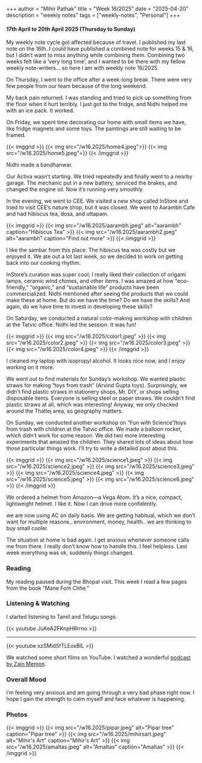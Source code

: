 +++
author = "Mihir Pathak"
title = "Week 16/2025"
date = "2025-04-20"
description = "weekly notes"
tags = ["weekly-notes", "Personal"]
+++

#### 17th April to 20th April 2025 (Thursday to Sunday)

My weekly note cycle got affected because of travel. I published my last note on the 16th. I could have published a combined note for weeks 15 & 16, but I didn’t want to miss anything while combining them. Combining two weeks felt like a ‘very long time’, and I wanted to be there with my fellow weekly note-writers… so here I am with weekly note 16/2025.

On Thursday, I went to the office after a week-long break. There were very few people from our team because of the long weekend.

My back pain returned. I was standing and tried to pick up something from the floor when it hurt terribly. I just got to the fridge, and Nidhi helped me with an ice pack. It worked.

On Friday, we spent time decorating our home with small items we have, like fridge magnets and some toys. The paintings are still waiting to be framed.

{{< imggrid >}}
{{< img src="/w16.2025/home4.jpeg">}}
{{< img src="/w16.2025/home5.jpeg">}}
{{< /imggrid >}}

Nidhi made a bandhanwar.

Our Activa wasn’t starting. We tried repeatedly and finally went to a nearby garage. The mechanic put in a new battery, serviced the brakes, and changed the engine oil. Now it’s running very smoothly.

In the evening, we went to CEE. We visited a new shop called InStore and tried to visit CEE’s nature shop, but it was closed. We went to Aarambh Cafe and had hibiscus tea, dosa, and uttapam.

{{< imggrid >}}
{{< img src="/w16.2025/aarambh.jpeg" alt="aarambh" caption="Hibiscus Tea" >}}
{{< img src="/w16.2025/aarambh2.jpeg" alt="aarambh" caption="Find out more" >}}
{{< /imggrid >}}

I like the sambar from this place. The hibiscus tea was costly but we enjoyed it. We ate out a lot last week, so we decided to work on getting back into our cooking rhythm.

InStore’s curation was super cool; I really liked their collection of origami lamps, ceramic wind chimes, and other items. I was amazed at how “eco-friendly,” “organic,” and “sustainable life” products have been commercialized. Nidhi mentioned after seeing the products that we could make these at home. But do we have the time? Do we have the skills? And again, do we have time to invest in developing these skills?

On Saturday, we conducted a natural color-making workshop with children at the Tatvic office. Nidhi led the session. It was fun!

{{< imggrid >}}
{{< img src="/w16.2025/color1.jpeg" >}}
{{< img src="/w16.2025/color2.jpeg" >}}
{{< img src="/w16.2025/color3.jpeg" >}}
{{< img src="/w16.2025/color4.jpeg" >}}
{{< /imggrid >}}

I cleaned my laptop with isopropyl alcohol. It looks nice now, and I enjoy working on it more.

We went out to find materials for Sunday’s workshop. We wanted plastic straws for making “toys from trash” (Arvind Gupta toys). Surprisingly, we didn’t find plastic straws in stationery shops, Mr. DIY, or shops selling disposable items. Everyone is selling steel or paper straws. We couldn’t find plastic straws at all, which was interesting! Anyway, we only checked around the Thaltej area, so geography matters.

On Sunday, we conducted another workshop on “Fun with Science”/toys from trash with children at the Tatvic office. We made a balloon rocket, which didn’t work for some reason. We did two more interesting experiments that amazed the children. They shared lots of ideas about how those particular things work. I’ll try to write a detailed post about this.

{{< imggrid >}}
{{< img src="/w16.2025/science1.jpeg" >}}
{{< img src="/w16.2025/science2.jpeg" >}}
{{< img src="/w16.2025/science3.jpeg" >}}
{{< img src="/w16.2025/science4.jpeg" >}}
{{< img src="/w16.2025/science5.jpeg" >}}
{{< img src="/w16.2025/science6.jpeg" >}}
{{< /imggrid >}}

We ordered a helmet from Amazon—a Vega Atom. It’s a nice, compact, lightweight helmet. I like it. Now I can drive more confidently.

we are now using AC on daily basis. We are getting habitual, which we don’t want for multiple reasons.. environment, money, health.. we are thinking to buy small cooler.

The situation at home is bad again. I get anxious whenever someone calls me from there. I really don’t know how to handle this. I feel helpless. Last week everything was ok, suddenly things changed.

### Reading

My reading paused during the Bhopal visit. This week I read a few pages from the book “Mane Fom Chhe.”

### Listening & Watching

I started listening to Tamil and Telugu songs:

{{< youtube JuKeA2FKnpHRrrno >}}

-----

{{< youtube xzSMid5fTLEoxBlL >}}

We watched some short films on YouTube. I watched a wonderful [podcast by Zain Memon](https://www.youtube.com/watch?v=_CZtBl662zk).

### Overall Mood

I’m feeling very anxious and am going through a very bad phase right now. I hope I gain the strength to calm myself and face whatever is happening.

### Photos

{{< imggrid >}}
{{< img src="/w16.2025/pipar.jpeg" alt="Pipar tree" caption="Pipar tree" >}}
{{< img src="/w16.2025/mihirsart.jpeg" alt="Mihir's Art" caption="Mihir's Art" >}}
{{< img src="/w16.2025/amaltas.jpeg" alt="Amaltas" caption="Amaltas" >}}
{{< /imggrid >}}
